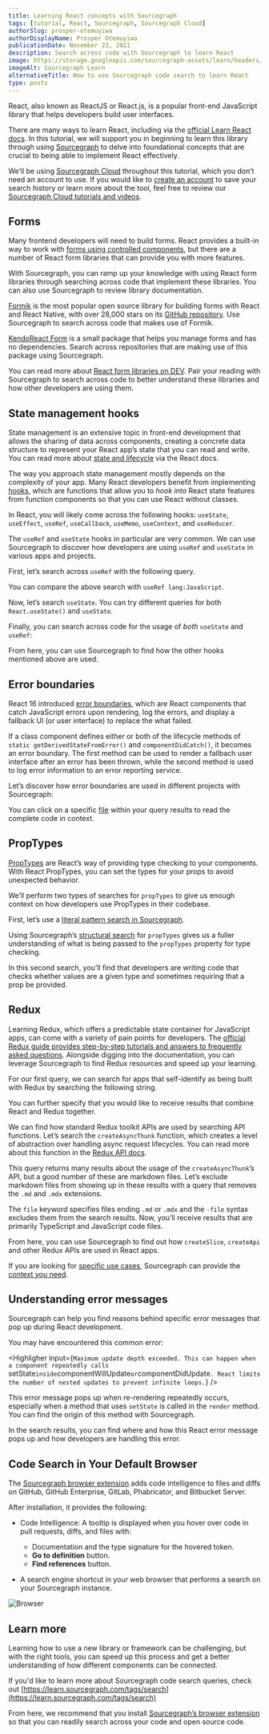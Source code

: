 ```yaml
---
title: Learning React concepts with Sourcegraph
tags: [tutorial, React, Sourcegraph, Sourcegraph Cloud]
authorSlug: prosper-otemuyiwa
authorDisplayName: Prosper Otemuyiwa
publicationDate: November 23, 2021
description: Search across code with Sourcegraph to learn React
image: https://storage.googleapis.com/sourcegraph-assets/learn/headers/sourcegraph-learn-13.png
imageAlt: Sourcegraph Learn
alternativeTitle: How to use Sourcegraph code search to learn React
type: posts
---
```


React, also known as ReactJS or React.js, is a popular front-end JavaScript library that helps developers build user interfaces. 

There are many ways to learn React, including via the [official Learn React docs](https://beta.reactjs.org/learn). In this tutorial, we will support you in beginning to learn this library through using [Sourcegraph](https://sourcegraph.com) to delve into foundational concepts that are crucial to being able to implement React effectively.

We’ll be using [Sourcegraph Cloud](https://sourcegraph.com) throughout this tutorial, which you don’t need an account to use. If you would like to [create an account](https://learn.sourcegraph.com/how-to-create-a-sourcegraph-cloud-account) to save your search history or learn more about the tool, feel free to review our [Sourcegraph Cloud tutorials and videos](https://learn.sourcegraph.com/tags/sourcegraph-learn). 

## Forms

Many frontend developers will need to build forms. React provides a built-in way to work with [forms using controlled components](https://reactjs.org/docs/forms.html), but there are a number of React form libraries that can provide you with more features. 

With Sourcegraph, you can ramp up your knowledge with using React form libraries through searching across code that implement these libraries. You can also use Sourcegraph to review library documentation. 

[Formik](https://formik.org/) is the most popular open source library for building forms with React and React Native, with over 28,000 stars on its [GitHub repository](https://github.com/formium/formik). Use Sourcegraph to search across code that makes use of Formik.

<SourcegraphSearch query="Formik lang:JavaScript" patternType="literal"/>

[KendoReact Form](https://www.telerik.com/kendo-react-ui/components/form/) is a small package that helps you manage forms and has no dependencies. Search across repositories that are making use of this package using Sourcegraph.

<SourcegraphSearch query="kendo-react-form lang:JavaScript" patternType="literal"/>

You can read more about [React form libraries on DEV](https://dev.to/pmbanugo/looking-for-the-best-react-form-library-in-2021-it-s-probably-on-this-list-e2h). Pair your reading with Sourcegraph to search across code to better understand these libraries and how other developers are using them.

## State management hooks

State management is an extensive topic in front-end development that allows the sharing of data across components, creating a concrete data structure to represent your React app’s state that you can read and write. You can read more about [state and lifecycle](https://reactjs.org/docs/state-and-lifecycle.html) via the React docs. 

The way you approach state management mostly depends on the complexity of your app. Many React developers benefit from implementing [hooks](https://reactjs.org/docs/hooks-overview.html), which are functions that allow you to _hook into_ React state features from function components so that you can use React without classes.

In React, you will likely come across the following hooks: `useState`, `useEffect`, `useRef`, `useCallback`, `useMemo`, `useContext`, and `useReducer`.

The `useRef` and `useState` hooks in particular are very common. We can use Sourcegraph to discover how developers are using `useRef` and `useState` in various apps and projects.

First, let’s search across `useRef` with the following query.

<SourcegraphSearch query="React.useRef() lang:JavaScript" patternType="literal"/>

You can compare the above search with `useRef lang:JavaScript`.

Now, let’s search `useState`. You can try different queries for both `React.useState()` and `useState`.

<SourcegraphSearch query="useState lang:JavaScript" patternType="literal"/>

Finally, you can search across code for the usage of _both_ `useState` and `useRef`:

<SourcegraphSearch query="useState AND useRef lang:JavaScript" patternType="literal"/>

From here, you can use Sourcegraph to find how the other hooks mentioned above are used.

## Error boundaries

React 16 introduced [error boundaries](https://reactjs.org/docs/error-boundaries.html), which are React components that catch JavaScript errors upon rendering, log the errors, and display a fallback UI (or user interface) to replace the what failed.

If a class component defines either or both of the lifecycle methods of `static getDerivedStateFromError()` and `componentDidCatch()`, it becomes an error boundary. The first method can be used to render a fallbach user interface after an error has been thrown, while the second method is used to log error information to an error reporting service.

Let’s discover how error boundaries are used in different projects with Sourcegraph:

<SourcegraphSearch query="static getDerivedStateFromError" patternType="literal"/>

You can click on a specific [file](https://sourcegraph.com/github.com/streamich/react-use/-/blob/stories/useError.story.tsx?L12:3&subtree=true) within your query results to read the complete code in context.

## PropTypes

[PropTypes](https://reactjs.org/docs/typechecking-with-proptypes.html) are React’s way of providing type checking to your components. With React PropTypes, you can set the types for your props to avoid unexpected behavior.

We’ll perform two types of searches for `propTypes` to give us enough context on how developers use PropTypes in their codebase.

First, let’s use a [literal pattern search in Sourcegraph](https://learn.sourcegraph.com/how-to-search-code-with-sourcegraph-using-literal-patterns). 

<SourcegraphSearch query=".propTypes = {" patternType="literal"/>

Using Sourcegraph’s [structural search](https://learn.sourcegraph.com/how-to-search-with-sourcegraph-using-structural-patterns) for `propTypes` gives us a fuller understanding of what is being passed to the `propTypes` property for type checking. 

<SourcegraphSearch query=".propTypes = { ... }" patternType="structural" />

In this second search, you’ll find that developers are writing code that checks whether values are a given type and sometimes requiring that a prop be provided.

## Redux

Learning Redux, which offers a predictable state container for JavaScript apps, can come with a variety of pain points for developers. The [official Redux guide provides step-by-step tutorials and answers to frequently asked questions](https://redux.js.org/faq/general). Alongside digging into the documentation, you can leverage Sourcegraph to find Redux resources and speed up your learning. 

For our first query, we can search for apps that self-identify as being built with Redux by searching the following string. 

<SourcegraphSearch query="built with redux" patternType="literal"/>

You can further specify that you would like to receive results that combine React and Redux together. 

<SourcegraphSearch query="built with react redux" patternType="literal"/>

We can find how standard Redux toolkit APIs are used by searching API functions. Let’s search the `createAsyncThunk` function, which creates a level of abstraction over handling async request lifecycles. You can read more about this function in the [Redux API docs](https://redux-toolkit.js.org/api/createAsyncThunk). 

<SourcegraphSearch query="createAsyncThunk" patternType="literal"/>

This query returns many results about the usage of the `createAsyncThunk`’s API, but a good number of these are markdown files.  Let’s exclude markdown files from showing up in these results with a query that removes the `.md` and `.mdx` extensions. 

<SourcegraphSearch query="createAsyncThunk -file:\.md|.mdx$" patternType="literal"/>

The `file` keyword specifies files ending `.md` or `.mdx` and the  `-file` syntax excludes them from the search results. Now, you’ll receive results that are primarily TypeScript and JavaScript code files. 

From here, you can use Sourcegraph to find out how `createSlice`, `createApi` and other Redux APIs are used in React apps.

If you are looking for [specific use cases](https://twitter.com/acemarke/status/1021015625311838209?s=20), Sourcegraph can provide the [context you need](https://sourcegraph.com/search?q=context:global+lang:JavaScript+connect%5C%28+pure:%5Cs*false&patternType=regexp). 

## Understanding error messages

Sourcegraph can help you find reasons behind specific error messages that pop up during React development.

You may have encountered this common error:

<Highligher
input={`Maximum update depth exceeded. This can happen when a component repeatedly calls `setState` inside `componentWillUpdate` or `componentDidUpdate`. React limits the number of nested updates to prevent infinite loops.`}
/>

This error message pops up when re-rendering repeatedly occurs, especially when a method that uses `setState` is called in the `render` method. You can find the origin of this method with Sourcegraph.

<SourcegraphSearch query="Maximum update depth exceeded. This can happen when a component repeatedly calls setState inside componentWillUpdate or componentDidUpdate. React limits the number of nested updates to prevent infinite loops." patternType="literal"/>

In the search results, you can find where and how this React error message pops up and how developers are handling this error.

## Code Search in Your Default Browser

The [Sourcegraph browser extension](https://github.com/sourcegraph/sourcegraph/tree/main/client/browser) adds code intelligence to files and diffs on GitHub, GitHub Enterprise, GitLab, Phabricator, and Bitbucket Server.

After installation, it provides the following:

- Code Intelligence: A tooltip is displayed when you hover over code in pull requests, diffs, and files with:
   - Documentation and the type signature for the hovered token.
   - **Go to definition** button.
   - **Find references** button.

- A search engine shortcut in your web browser that performs a search on your Sourcegraph instance.


![Browser](https://res.cloudinary.com/unicodeveloper/video/upload/v1636379879/BrowserShortcutDark_qbuc3y.gif)


## Learn more

Learning how to use a new library or framework can be challenging, but with the right tools, you can speed up this process and get a better understanding of how different components can be connected.

If you'd like to learn more about Sourcegraph code search queries, check out [https://learn.sourcegraph.com/tags/search](https://learn.sourcegraph.com/tags/search)

From here, we recommend that you install [Sourcegraph’s browser extension](https://docs.sourcegraph.com/integration/browser_extension) so that you can readily search across your code and open source code.
